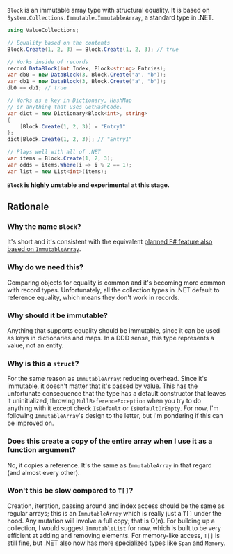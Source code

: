 `Block` is an immutable array type with structural equality. It is based on `System.Collections.Immutable.ImmutableArray`, a standard type in .NET.

```csharp
using ValueCollections;

// Equality based on the contents
Block.Create(1, 2, 3) == Block.Create(1, 2, 3); // true

// Works inside of records
record DataBlock(int Index, Block<string> Entries);
var db0 = new DataBlock(3, Block.Create("a", "b"));
var db1 = new DataBlock(3, Block.Create("a", "b"));
db0 == db1; // true

// Works as a key in Dictionary, HashMap
// or anything that uses GetHashCode.
var dict = new Dictionary<Block<int>, string>
{
    [Block.Create(1, 2, 3)] = "Entry1"
};
dict[Block.Create(1, 2, 3)]; // "Entry1"

// Plays well with all of .NET
var items = Block.Create(1, 2, 3);
var odds = items.Where(i => i % 2 == 1);
var list = new List<int>(items);
```

__`Block` is highly unstable and experimental at this stage.__

## Rationale
### Why the name `Block`?
It's short and it's consistent with the equivalent [planned F# feature also based on `ImmutableArray`](https://github.com/fsharp/fslang-design/blob/main/RFCs/FS-1094-block.md).

### Why do we need this?
Comparing objects for equality is common and it's becoming more common with record types. Unfortunately, all the collection types in .NET default to reference equality, which means they don't work in records.

### Why should it be immutable?
Anything that supports equality should be immutable, since it can be used as keys in dictionaries and maps. In a DDD sense, this type represents a value, not an entity.

### Why is this a `struct`?
For the same reason as `ImmutableArray`: reducing overhead. Since it's immutable, it doesn't matter that it's passed by value. This has the unfortunate consequence that the type has a default constructor that leaves it uninitialized, throwing `NullReferenceException` when you try to do anything with it except check `IsDefault` or `IsDefaultOrEmpty`. For now, I'm following `ImmutableArray`'s design to the letter, but I'm pondering if this can be improved on.

### Does this create a copy of the entire array when I use it as a function argument?
No, it copies a reference. It's the same as `ImmutableArray` in that regard (and almost every other).

### Won't this be slow compared to `T[]`?
Creation, iteration, passing around and index access should be the same as regular arrays; this is an `ImmutableArray` which is really just a `T[]` under the hood.
Any mutation will involve a full copy; that is O(n). For building up a collection, I would suggest `ImmutableList` for now, which is built to be very efficient at adding and removing elements. For memory-like access, `T[]` is still fine, but .NET also now has more specialized types like `Span` and `Memory`.

